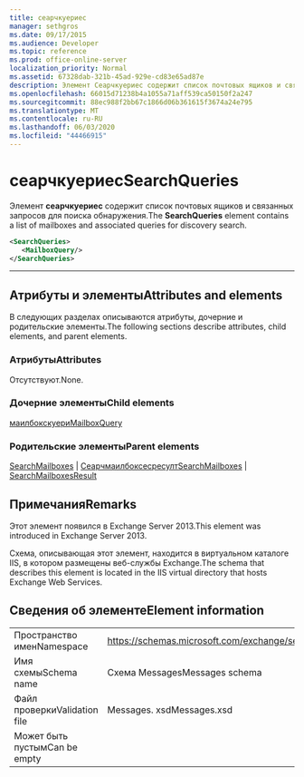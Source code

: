 ```yaml
---
title: сеарчкуериес
manager: sethgros
ms.date: 09/17/2015
ms.audience: Developer
ms.topic: reference
ms.prod: office-online-server
localization_priority: Normal
ms.assetid: 67328dab-321b-45ad-929e-cd83e65ad87e
description: Элемент Сеарчкуериес содержит список почтовых ящиков и связанных запросов для поиска обнаружения.
ms.openlocfilehash: 66015d71238b4a1055a71aff539ca50150f2a247
ms.sourcegitcommit: 88ec988f2bb67c1866d06b361615f3674a24e795
ms.translationtype: MT
ms.contentlocale: ru-RU
ms.lasthandoff: 06/03/2020
ms.locfileid: "44466915"
---
```

# <a name="searchqueries"></a><span data-ttu-id="af343-103">сеарчкуериес</span><span class="sxs-lookup"><span data-stu-id="af343-103">SearchQueries</span></span>

<span data-ttu-id="af343-104">Элемент **сеарчкуериес** содержит список почтовых ящиков и связанных запросов для поиска обнаружения.</span><span class="sxs-lookup"><span data-stu-id="af343-104">The **SearchQueries** element contains a list of mailboxes and associated queries for discovery search.</span></span> 
  
```XML
<SearchQueries>
   <MailboxQuery/>
</SearchQueries>
```

 ****
## <a name="attributes-and-elements"></a><span data-ttu-id="af343-105">Атрибуты и элементы</span><span class="sxs-lookup"><span data-stu-id="af343-105">Attributes and elements</span></span>

<span data-ttu-id="af343-106">В следующих разделах описываются атрибуты, дочерние и родительские элементы.</span><span class="sxs-lookup"><span data-stu-id="af343-106">The following sections describe attributes, child elements, and parent elements.</span></span>
  
### <a name="attributes"></a><span data-ttu-id="af343-107">Атрибуты</span><span class="sxs-lookup"><span data-stu-id="af343-107">Attributes</span></span>

<span data-ttu-id="af343-108">Отсутствуют.</span><span class="sxs-lookup"><span data-stu-id="af343-108">None.</span></span>
  
### <a name="child-elements"></a><span data-ttu-id="af343-109">Дочерние элементы</span><span class="sxs-lookup"><span data-stu-id="af343-109">Child elements</span></span>

[<span data-ttu-id="af343-110">маилбокскуери</span><span class="sxs-lookup"><span data-stu-id="af343-110">MailboxQuery</span></span>](mailboxquery.md)
  
### <a name="parent-elements"></a><span data-ttu-id="af343-111">Родительские элементы</span><span class="sxs-lookup"><span data-stu-id="af343-111">Parent elements</span></span>

<span data-ttu-id="af343-112">[SearchMailboxes](searchmailboxes.md)  |  [Сеарчмаилбоксесресулт](searchmailboxesresult.md)</span><span class="sxs-lookup"><span data-stu-id="af343-112">[SearchMailboxes](searchmailboxes.md) | [SearchMailboxesResult](searchmailboxesresult.md)</span></span>
  
## <a name="remarks"></a><span data-ttu-id="af343-113">Примечания</span><span class="sxs-lookup"><span data-stu-id="af343-113">Remarks</span></span>

<span data-ttu-id="af343-114">Этот элемент появился в Exchange Server 2013.</span><span class="sxs-lookup"><span data-stu-id="af343-114">This element was introduced in Exchange Server 2013.</span></span>
  
<span data-ttu-id="af343-115">Схема, описывающая этот элемент, находится в виртуальном каталоге IIS, в котором размещены веб-службы Exchange.</span><span class="sxs-lookup"><span data-stu-id="af343-115">The schema that describes this element is located in the IIS virtual directory that hosts Exchange Web Services.</span></span>
  
## <a name="element-information"></a><span data-ttu-id="af343-116">Сведения об элементе</span><span class="sxs-lookup"><span data-stu-id="af343-116">Element information</span></span>

|||
|:-----|:-----|
|<span data-ttu-id="af343-117">Пространство имен</span><span class="sxs-lookup"><span data-stu-id="af343-117">Namespace</span></span>  <br/> |https://schemas.microsoft.com/exchange/services/2006/messages  <br/> |
|<span data-ttu-id="af343-118">Имя схемы</span><span class="sxs-lookup"><span data-stu-id="af343-118">Schema name</span></span>  <br/> |<span data-ttu-id="af343-119">Схема Messages</span><span class="sxs-lookup"><span data-stu-id="af343-119">Messages schema</span></span>  <br/> |
|<span data-ttu-id="af343-120">Файл проверки</span><span class="sxs-lookup"><span data-stu-id="af343-120">Validation file</span></span>  <br/> |<span data-ttu-id="af343-121">Messages. xsd</span><span class="sxs-lookup"><span data-stu-id="af343-121">Messages.xsd</span></span>  <br/> |
|<span data-ttu-id="af343-122">Может быть пустым</span><span class="sxs-lookup"><span data-stu-id="af343-122">Can be empty</span></span>  <br/> ||
   

